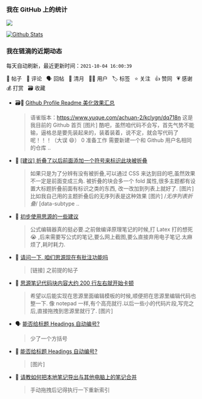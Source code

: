 ### 我在 GitHub 上的统计

<a title="Hits" target="_blank" href="https://github.com/Crowds21/Crowds21"><img src="https://hits.b3log.org/crowds21/crowds21.svg"></a>

[![Github Stats](https://github-readme-stats.vercel.app/api?username=crowds21&theme=tokyonight&show_icons=true)](https://github.com/crowds21)

<!--events start -->

### 我在链滴的近期动态

每天自动刷新，最近更新时间：`2021-10-04 16:00:39`

📝 帖子 &nbsp; 💬 评论 &nbsp; 🗣 回帖 &nbsp; 🌙 清月 &nbsp; 👨‍💻 用户 &nbsp; 🏷️ 标签 &nbsp; ⭐️ 关注 &nbsp; 👍 赞同 &nbsp; 💗 感谢 &nbsp; 💰 打赏 &nbsp; 🗃 收藏

* 🗃📝 [Github Profile Readme 美化效果汇总](https://ld246.com/article/1633274473807)

  > 语雀版本：https://www.yuque.com/achuan-2/kclygn/dq718n 这是我目前的 Github 首页 [图片] 酷吧，虽然咱代码不会写，首先气势不能输，逼格总是要先装起来的，装着装着，说不定，就会写代码了呢！！！（大误 😄） 0 准备工作 需要新建一个和 Github 用户名相同的仓库 ..
* 💬 [[建议] 折叠了以后前面添加一个符号来标识此块被折叠](https://ld246.com/article/1633259215848/comment/1633274521508#comments)

  > 如果只是为了分辨有没有被折叠,可以通过 CSS 来达到目的吧,虽然效果不一定是前面变成三角. 被折叠的块会多一个 fold 属性,很多主题都有设置大标题折叠前面有标识之类的东西, 改一改加到列表上就好了. [图片] 比如我自己用的主题折叠后的无序列表是这种效果 [图片] /*无序列表折叠*/ [data-subtype ..
* 💬 [初步使用思源的一些建议](https://ld246.com/article/1633190094244/comment/1633225329529#comments)

  > 公式编辑器真的挺必要.之前做编译原理笔记的时候,打 Latex 打的想死 😭 ,后来需要写公式的笔记,要么网上截图,要么直接弃用电子笔记.太麻烦了,耗时耗力.
* 💬 [请问一下, 咱们思源现在有批注功能吗](https://ld246.com/article/1633184852177/comment/1633225140940#comments)

  > [链接] 之前提的帖子
* 💬 [思源笔记代码块内容大约 200 行左右就开始卡顿](https://ld246.com/article/1633083044400/comment/1633089755399#comments)

  > 希望以后能实现在思源里面编辑模板的时候,顺便把在思源里编辑代码也整一下. 像 notepad 一样,有个高亮就行.以后一些小的代码片段,写完之后,直接拖拽到思源里就行了. [图片]
* 🗣 [能否给标题 Headings 自动编号?](https://ld246.com/article/1630911326624/comment/1632988532149#comments)

  > 少了一个方括号
* 💬 [能否给标题 Headings 自动编号?](https://ld246.com/article/1630911326624/comment/1632988532149#comments)

  > [图片]
* 💬 [请教如何把本地笔记导出与其他电脑上的笔记合并](https://ld246.com/article/1632959321604/comment/1632961941899#comments)

  > 手动拖拽后记得执行一下重新索引


<!--events end -->
